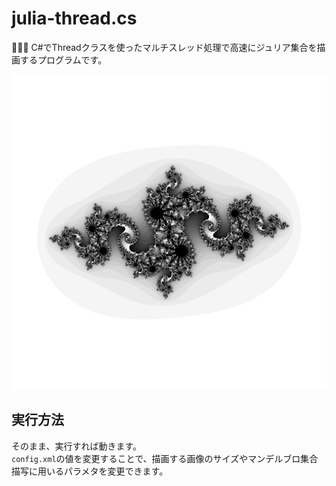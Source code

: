 # julia-thread.cs

🐷🐷🐷 C#でThreadクラスを使ったマルチスレッド処理で高速にジュリア集合を描画するプログラムです。  

![成果物](./docs/img/fruit.png)  

## 実行方法

そのまま、実行すれば動きます。  
`config.xml`の値を変更することで、描画する画像のサイズやマンデルブロ集合描写に用いるパラメタを変更できます。  
